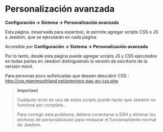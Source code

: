 # Personalización avanzada
**Configuración → Sistema → Personalización avanzada**

Esta página, (reservada para expertos), le permite agregar scripts CSS o JS a Jeedom, que se ejecutarán en cada página.

Accesible por **Configuración → Sistema → Personalización avanzada**

Por lo tanto, desde esta página puede agregar scripts JS y CSS ejecutados en todas partes en Jeedom distinguiendo la versión de escritorio de la versión móvil.

Para personas poco sofisticadas que desean descubrir CSS :
<http://css.mammouthland.net/premiers-pas-en-css.php>

> **Important**
>
> Cualquier error en uno de estos scripts puede hacer que Jeedom no funcione por completo.. 
>
> Para corregir este problema, deberá conectarse a SSH y eliminar los archivos de personalización para restaurar el funcionamiento normal de Jeedom.